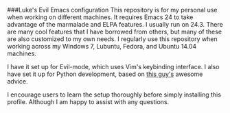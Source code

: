###Luke's Evil Emacs configuration
This repository is for my personal use when working on different machines. It requires Emacs 24 to take advantage of the marmalade and ELPA features. I usually run on 24.3. There are many cool features that I have borrowed from others, but many of these are also customized to my own needs. I regularly use this repository when working across my Windows 7, Lubuntu, Fedora, and Ubuntu 14.04 machines.

I have it set up for Evil-mode, which uses Vim's keybinding interface. I also have set it up for Python development, based on [this guy's](https://www.youtube.com/watch?v=mflvdXKyA_g) awesome advice.

I encourage users to learn the setup thoroughly before simply installing this profile. Although I am happy to assist with any questions.

